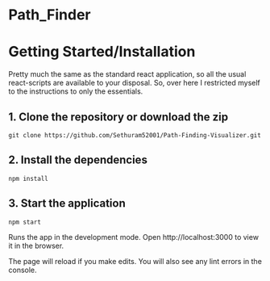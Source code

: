 # Path_Finder

# Getting Started/Installation
Pretty much the same as the standard react application, so all the usual react-scripts are available to your disposal. So, over here I restricted myself to the instructions to only the essentials.
## 1. Clone the repository or download the zip
```
git clone https://github.com/Sethuram52001/Path-Finding-Visualizer.git
```

## 2. Install the dependencies
```
npm install
```

## 3. Start the application
```
npm start
```
Runs the app in the development mode.
Open http://localhost:3000 to view it in the browser.

The page will reload if you make edits.
You will also see any lint errors in the console.
